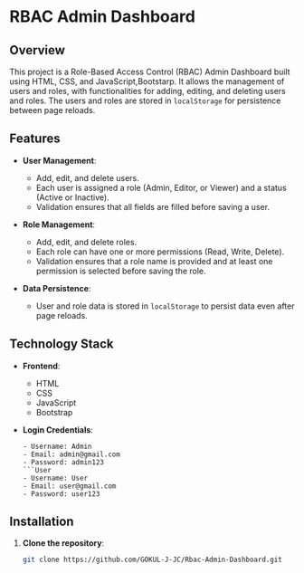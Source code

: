 # RBAC Admin Dashboard

## Overview
This project is a Role-Based Access Control (RBAC) Admin Dashboard built using HTML, CSS, and JavaScript,Bootstarp. It allows the management of users and roles, with functionalities for adding, editing, and deleting users and roles. The users and roles are stored in `localStorage` for persistence between page reloads.

## Features
- **User Management**: 
  - Add, edit, and delete users.
  - Each user is assigned a role (Admin, Editor, or Viewer) and a status (Active or Inactive).
  - Validation ensures that all fields are filled before saving a user.
  
- **Role Management**:
  - Add, edit, and delete roles.
  - Each role can have one or more permissions (Read, Write, Delete).
  - Validation ensures that a role name is provided and at least one permission is selected before saving the role.
  
- **Data Persistence**: 
  - User and role data is stored in `localStorage` to persist data even after page reloads.

## Technology Stack
- **Frontend**: 
  - HTML
  - CSS
  - JavaScript
  - Bootstrap 


 - **Login Credentials**:
    ```Admin
    - Username: Admin
    - Email: admin@gmail.com
    - Password: admin123
    ```User 
    - Username: User
    - Email: user@gmail.com
    - Password: user123

## Installation

1. **Clone the repository**:
   ```bash
   git clone https://github.com/GOKUL-J-JC/Rbac-Admin-Dashboard.git
